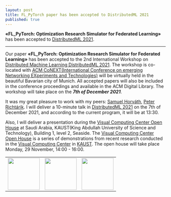 ```yaml
---
layout: post
title: FL_PyTorch paper has been accepted to DistributedML 2021
published: true
---
```


**«FL_PyTorch: Optimization Research Simulator for Federated Learning»** has been accepted to [DistributedML 2021](https://distributedml.org/).

---

Our paper **«FL_PyTorch: Optimization Research Simulator for Federated Learning»** has been accepted to the 2nd International Workshop on [Distributed Machine Learning DistributedML 2021](https://distributedml.org/). 
The workshop is co-located with [ACM CoNEXT(International Conference on emerging Networking EXperiments and Technologies)](https://conferences2.sigcomm.org/co-next/2021) 
will be virtually held in the beautiful Bavarian city of Munich. 
All accepted papers will also be included in the conference proceedings and available in the ACM Digital Library. 
The workshop will take place on the ***7th of December 2021***.

It was my great pleasure to work with my peers: [Samuel Horváth](https://samuelhorvath.github.io/), [Peter Richtárik](https://richtarik.org/). I will deliver a 10-minute talk in [DistributedML 2021](https://distributedml.org/program/) on the 7th of December 2021, and according to the current program, it will be at 13:30.

Also, I will deliver a presentation during the [Visual Computing Center Open House](https://cemse.kaust.edu.sa/vcc/vcc-open-house-2021) at Saudi Arabia, KAUST(King Abdullah University of Science and Technology), Building 1, level 2, Seaside.
The [Visual Computing Center Open House](https://cemse.kaust.edu.sa/vcc/vcc-open-house-2021) is a series of demonstrations from recent research conducted in the [Visual Computing Center](https://cemse.kaust.edu.sa/vcc) in [KAUST](https://kaust.edu.sa/).
The open house will take place Monday, 29 November, 14:00 - 16:00.

<table>
<tr>

<td> <img height="100px" src="https://burlachenkok.github.io/materials/acm-logo.png"/> </td>
<td> <img height="100px" src="https://burlachenkok.github.io/materials/clean-logo-white-background-small.png"/> </td>
<td> <img height="100px" src="https://burlachenkok.github.io/materials/KAUST-logo.png"/> </td> 

</tr>
</table>
